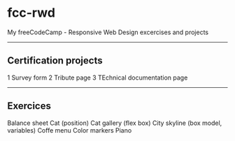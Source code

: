 # fcc-rwd
My freeCodeCamp - Responsive Web Design excercises and projects

----------------------
Certification projects
----------------------
1 Survey form
2 Tribute page
3 TEchnical documentation page

----------
Exercices
----------
Balance sheet
Cat (position)
Cat gallery (flex box)
City skyline (box model, variables)
Coffe menu
Color markers
Piano




